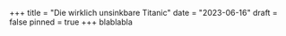 +++
title = "Die wirklich unsinkbare Titanic"
date = "2023-06-16"
draft = false
pinned = true
+++
blablabla